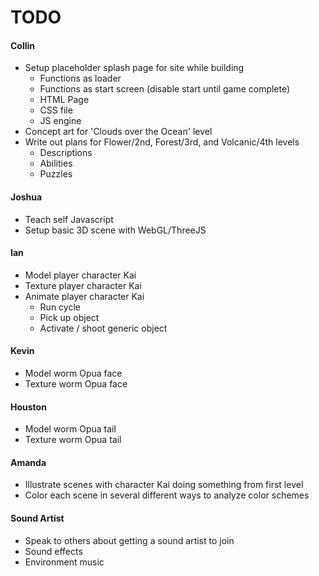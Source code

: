 # TODO
#### Collin
* Setup placeholder splash page for site while building
  * Functions as loader
  * Functions as start screen (disable start until game complete)
  * HTML Page
  * CSS file
  * JS engine
* Concept art for 'Clouds over the Ocean' level
* Write out plans for Flower/2nd, Forest/3rd, and Volcanic/4th levels
  * Descriptions
  * Abilities
  * Puzzles

#### Joshua
* Teach self Javascript
* Setup basic 3D scene with WebGL/ThreeJS

#### Ian
* Model player character Kai
* Texture player character Kai
* Animate player character Kai
  * Run cycle
  * Pick up object
  * Activate / shoot generic object

#### Kevin
* Model worm Opua face
* Texture worm Opua face

#### Houston
* Model worm Opua tail
* Texture worm Opua tail

#### Amanda
* Illustrate scenes with character Kai doing something from first level
* Color each scene in several different ways to analyze color schemes

#### Sound Artist
* Speak to others about getting a sound artist to join
* Sound effects
* Environment music